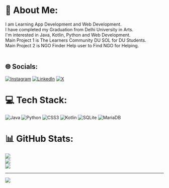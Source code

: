 # 💫 About Me:
I am Learning App Development and Web Development.<br>I have completed my Graduation from Delhi University in Arts. <br>I'm interested in Java, Kotlin, Python and Web Development.<br>Main Project 1 is The Learners Community DU SOL for DU Students.<br>Main Project 2 is NGO Finder Help user to Find NGO for Helping.<br><br>


## 🌐 Socials:
[![Instagram](https://img.shields.io/badge/Instagram-%23E4405F.svg?logo=Instagram&logoColor=white)](https://instagram.com/i_am_ashu_shrivastav/) [![LinkedIn](https://img.shields.io/badge/LinkedIn-%230077B5.svg?logo=linkedin&logoColor=white)](https://linkedin.com/in/ashu-sriwastav-949b09272) [![X](https://img.shields.io/badge/X-black.svg?logo=X&logoColor=white)](https://x.com/i_am_shrivastav) 

# 💻 Tech Stack:
![Java](https://img.shields.io/badge/java-%23ED8B00.svg?style=for-the-badge&logo=openjdk&logoColor=white) ![Python](https://img.shields.io/badge/python-3670A0?style=for-the-badge&logo=python&logoColor=ffdd54) ![CSS3](https://img.shields.io/badge/css3-%231572B6.svg?style=for-the-badge&logo=css3&logoColor=white) ![Kotlin](https://img.shields.io/badge/kotlin-%237F52FF.svg?style=for-the-badge&logo=kotlin&logoColor=white) ![SQLite](https://img.shields.io/badge/sqlite-%2307405e.svg?style=for-the-badge&logo=sqlite&logoColor=white) ![MariaDB](https://img.shields.io/badge/MariaDB-003545?style=for-the-badge&logo=mariadb&logoColor=white)
# 📊 GitHub Stats:
![](https://github-readme-stats.vercel.app/api?username=AshuSriwastav07&theme=dark&hide_border=false&include_all_commits=true&count_private=true)<br/>
![](https://github-readme-streak-stats.herokuapp.com/?user=AshuSriwastav07&theme=dark&hide_border=false)<br/>
![](https://github-readme-stats.vercel.app/api/top-langs/?username=AshuSriwastav07&theme=dark&hide_border=false&include_all_commits=true&count_private=true&layout=compact)

---
[![](https://visitcount.itsvg.in/api?id=AshuSriwastav07&icon=0&color=0)](https://visitcount.itsvg.in)

<!-- Proudly created with GPRM ( https://gprm.itsvg.in ) -->
